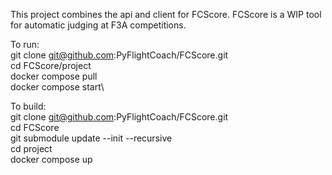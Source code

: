 This project combines the api and client for FCScore. FCScore is a WIP tool for automatic judging at F3A competitions.


To run:\
git clone git@github.com:PyFlightCoach/FCScore.git\
cd FCScore/project\
docker compose pull\
docker compose start\


To build:\
git clone git@github.com:PyFlightCoach/FCScore.git\
cd FCScore\
git submodule update --init --recursive\
cd project\
docker compose up
